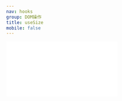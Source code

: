 ```yaml
---
nav: hooks
group: DOM操作
title: useSize
mobile: false
---
```

<embed src="../../src/hooks/useSize/index.md"></embed>